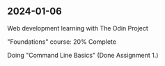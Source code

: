 ## 2024-01-06

Web development learning with The Odin Project

"Foundations" course: 20% Complete

Doing "Command Line Basics" (Done Assignment 1.)
